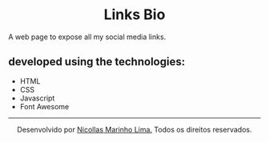 <h1 align= "center">
  Links Bio
</h1>


A web page to expose all my social media links.

## developed using the technologies:

- HTML
- CSS
- Javascript
- Font Awesome

---

<p align= "center">
  Desenvolvido por <a href="https://github.com/Nicollas1305">Nicollas Marinho Lima.</a>  Todos os direitos reservados.
</p>
